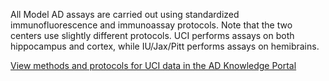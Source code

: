 All Model AD assays are carried out using standardized immunofluorescence and immunoassay protocols. Note that the two centers use slightly different protocols. UCI performs assays on both hippocampus and cortex, while IU/Jax/Pitt performs assays on hemibrains.

<a href = "https://adknowledgeportal.synapse.org/Explore/Studies/DetailsPage?Study=syn16798076" target = "_blank">View methods and protocols for UCI data in the AD Knowledge Portal</a>
